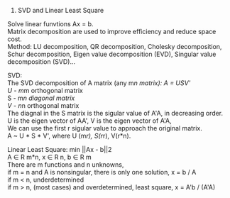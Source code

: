 1. SVD and Linear Least Square

Solve linear funvtions Ax = b.    
Matrix decomposition are used to improve efficiency and reduce space cost.    
Method: LU decomposition, QR decomposition, Cholesky decomposition, Schur decomposition, Eigen value decomposition (EVD), Singular value decomposition (SVD)...   

SVD:   
The SVD decomposition of A matrix (any m*n matrix): A = USV'   
U - m*m orthogonal matrix   
S - m*n diagonal matrix   
V - n*n orthogonal matrix   
The diagnal in the S matrix is the sigular value of A'A, in decreasing order.    
U is the eigen vector of AA', V is the eigen vector of A'A,    
We can use the first r sigular value to approach the original matrix.   
A ~ U * S * V',  where U (m*r), S(r*r), V(r*n).

Linear Least Square:
min ||Ax - b||2   
A ∈ R m*n, x ∈ R n, b ∈ R m   
There are m functions and n unknowns,    
if m = n and A is nonsingular, there is only one solution, x = b / A   
if m < n, underdetermined   
if m > n, (most cases) and overdetermined, least square, x = A'b / (A'A)   


